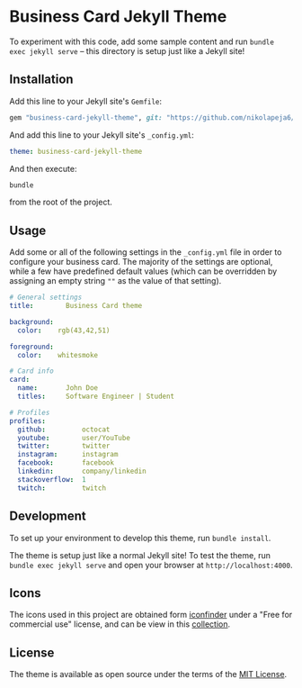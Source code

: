 # Business Card Jekyll Theme

To experiment with this code, add some sample content and run `bundle exec jekyll serve` – this directory is setup just like a Jekyll site!

## Installation

Add this line to your Jekyll site's `Gemfile`:

```ruby
gem "business-card-jekyll-theme", git: "https://github.com/nikolapeja6/np6-business-card"
```

And add this line to your Jekyll site's `_config.yml`:

```yaml
theme: business-card-jekyll-theme
```

And then execute:

```bash
bundle
```

from the root of the project.

## Usage

Add some or all of the following settings in the `_config.yml` file in order to configure your business card.
The majority of the settings are optional, while a few have predefined default values
(which can be overridden by assigning an empty string `""` as the value of that setting).

```yaml
# General settings
title:        Business Card theme

background:
  color:    rgb(43,42,51)

foreground:
  color:    whitesmoke

# Card info
card:
  name:       John Doe
  titles:     Software Engineer | Student

# Profiles
profiles:
  github:         octocat
  youtube:        user/YouTube
  twitter:        twitter
  instagram:      instagram
  facebook:       facebook
  linkedin:       company/linkedin
  stackoverflow:  1
  twitch:         twitch
```

## Development

To set up your environment to develop this theme, run `bundle install`.

The theme is setup just like a normal Jekyll site! To test the theme, run `bundle exec jekyll serve` and open your browser at `http://localhost:4000`.

## Icons

The icons used in this project are obtained form [iconfinder](https://www.iconfinder.com/) under a "Free for commercial use" license,
and can be view in this [collection](https://www.iconfinder.com/collections/collection/1940658).

## License

The theme is available as open source under the terms of the [MIT License](https://opensource.org/licenses/MIT).
